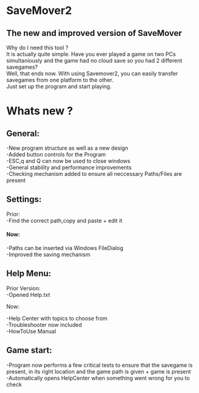 # SaveMover2  
## The new and improved version of SaveMover  

Why do I need this tool ?  
It is actually quite simple. 
Have you ever played a game on two PCs simultaniously and the game had no cloud save so you had 2 different savegames?  
Well, that ends now. With using Savemover2, you can easily transfer savegames from one platform to the other.  
Just set up the program and start playing.  

# Whats new ?  

## General:  

-New program structure as well as a new design  
-Added button controls for the Program  
-ESC,q and Q can now be used to close windows  
-General stability and performance improvements  
-Checking mechanism added to ensure all neccessary Paths/Files are present  


## Settings:  

Prior:  
-Find the correct path,copy and paste + edit it  

#### Now:  

-Paths can be inserted via Windows FileDialog  
-Improved the saving mechanism

## Help Menu:  

Prior Version:  
-Opened Help.txt  

Now:  

-Help Center with topics to choose from  
-Troubleshooter now included  
-HowToUse Manual  


## Game start:  

-Program now performs a few critical tests to ensure that the savegame is present, in its right location
 and the game path is given + game is present  
-Automatically opens HelpCenter when something went wrong for you to check
